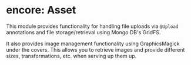 encore: Asset
===

This module provides functionality for handling file uploads via `@Upload` annotations and
file storage/retrieval using Mongo DB's GridFS.

It also provides image management functionality using GraphicsMagick under the covers.  This 
allows you to retrieve images and provide different sizes, transformations, etc. when
serving up them up.